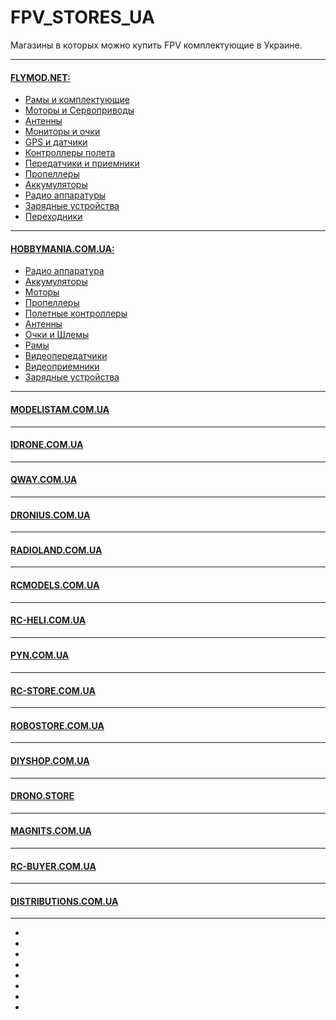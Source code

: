 # FPV_STORES_UA
Магазины в которых можно купить FPV комплектующие в Украине.
***
#### [FLYMOD.NET:](https://flymod.net)<br>

- [Рамы и комплектующие](https://flymod.net/shop/frame_parts)
- [Моторы и Сервоприводы](https://flymod.net/shop/motors)
- [Антенны](https://flymod.net/shop/fpv/antenna)
- [Мониторы и очки](https://flymod.net/shop/fpv/monitors_and_glasses)
- [GPS и датчики](https://flymod.net/shop/electronic/gps_and_compass)
- [Контроллеры полета](https://flymod.net/shop/electronic/fly_controllers)
- [Передатчики и приемники](https://flymod.net/shop/fpv/transmitter_and_receiver)
- [Пропеллеры](https://flymod.net/shop/propellers)
- [Аккумуляторы](https://flymod.net/shop/battery)
- [Радио аппаратуры](https://flymod.net/shop/radio_control)
- [Зарядные устройства](https://flymod.net/shop/devices/chargers)
- [Переходники](https://flymod.net/shop/wires_and_connectors/adaptors)
***
#### [HOBBYMANIA.COM.UA:](https://hobbymania.com.ua)<br>
- [Радио аппаратура](https://hobbymania.com.ua/catalog_multi.php?k=%D0%9C%D1%83%D0%BB%D1%8C%D1%82%D0%B8%D0%BA%D0%BE%D0%BF%D1%82%D0%B5%D1%80%D0%B8_%D0%A0%D0%B0%D0%B4%D1%96%D0%BE%D0%B0%D0%BF%D0%B0%D1%80%D0%B0%D1%82%D1%83%D1%80%D0%B0)
- [Аккумуляторы](https://hobbymania.com.ua/catalog_multi.php?k=%D0%9C%D1%83%D0%BB%D1%8C%D1%82%D0%B8%D0%BA%D0%BE%D0%BF%D1%82%D0%B5%D1%80%D0%B8_%D0%90%D0%BA%D1%83%D0%BC%D1%83%D0%BB%D1%8F%D1%82%D0%BE%D1%80%D0%B8)
- [Моторы](https://hobbymania.com.ua/catalog_multi.php?k=%D0%9C%D1%83%D0%BB%D1%8C%D1%82%D0%B8%D0%BA%D0%BE%D0%BF%D1%82%D0%B5%D1%80%D0%B8_%D0%94%D0%B2%D0%B8%D0%B3%D1%83%D0%BD%D0%B8)
- [Пропеллеры](https://hobbymania.com.ua/catalog_multi.php?k=%D0%9C%D1%83%D0%BB%D1%8C%D1%82%D0%B8%D0%BA%D0%BE%D0%BF%D1%82%D0%B5%D1%80%D0%B8_%D0%9F%D1%80%D0%BE%D0%BF%D0%B5%D0%BB%D0%B5%D1%80%D0%B8)
- [Полетные контроллеры](https://hobbymania.com.ua/catalog_multi.php?k=%D0%9C%D1%83%D0%BB%D1%8C%D1%82%D0%B8%D0%BA%D0%BE%D0%BF%D1%82%D0%B5%D1%80%D0%B8_%D0%9F%D0%BE%D0%BB%D1%8C%D0%BE%D1%82%D0%BD%D1%96%20%D0%BA%D0%BE%D0%BD%D1%82%D1%80%D0%BE%D0%BB%D0%B5%D1%80%D0%B8)
- [Антенны](https://hobbymania.com.ua/catalog_multi.php?k=%D0%9C%D1%83%D0%BB%D1%8C%D1%82%D0%B8%D0%BA%D0%BE%D0%BF%D1%82%D0%B5%D1%80%D0%B8_FPV_%D0%90%D0%BD%D1%82%D0%B5%D0%BD%D0%B8)
- [Очки и Шлемы](https://hobbymania.com.ua/catalog_multi.php?k=%D0%9C%D1%83%D0%BB%D1%8C%D1%82%D0%B8%D0%BA%D0%BE%D0%BF%D1%82%D0%B5%D1%80%D0%B8_FPV_%D0%9E%D0%BA%D1%83%D0%BB%D1%8F%D1%80%D0%B8)
- [Рамы](https://hobbymania.com.ua/catalog_multi.php?k=%D0%9C%D1%83%D0%BB%D1%8C%D1%82%D0%B8%D0%BA%D0%BE%D0%BF%D1%82%D0%B5%D1%80%D0%B8_%D0%A0%D0%B0%D0%BC%D0%B8)
- [Видеопередатчики](https://hobbymania.com.ua/catalog_multi.php?k=%D0%9C%D1%83%D0%BB%D1%8C%D1%82%D0%B8%D0%BA%D0%BE%D0%BF%D1%82%D0%B5%D1%80%D0%B8_FPV_%D0%92%D1%96%D0%B4%D0%B5%D0%BE%D0%BF%D0%B5%D1%80%D0%B5%D0%B4%D0%B0%D0%B2%D0%B0%D1%87%D1%96)
- [Видеоприемники](https://hobbymania.com.ua/catalog_multi.php?k=%D0%9C%D1%83%D0%BB%D1%8C%D1%82%D0%B8%D0%BA%D0%BE%D0%BF%D1%82%D0%B5%D1%80%D0%B8_FPV_%D0%92%D1%96%D0%B4%D0%B5%D0%BE%D0%BF%D1%80%D0%B8%D0%B9%D0%BC%D0%B0%D1%87%D1%96)
- [Зарядные устройства](https://hobbymania.com.ua/c-zarjadni-prystroi)
***
#### [MODELISTAM.COM.UA](https://modelistam.com.ua)<br>
***
#### [IDRONE.COM.UA](https://idrone.com.ua)<br>
***
#### [QWAY.COM.UA](https://qway.com.ua)<br>
***
#### [DRONIUS.COM.UA](http://dronius.com.ua)<br>
***
#### [RADIOLAND.COM.UA](http://radioland.com.ua)<br>
***
#### [RCMODELS.COM.UA](https://rcmodels.com.ua)<br>
***
#### [RC-HELI.COM.UA](http://rc-heli.com.ua)<br>
***
#### [PYN.COM.UA](https://www.pyn.com.ua)<br>
***
#### [RC-STORE.COM.UA](https://rc-store.com.ua)<br>
***
#### [ROBOSTORE.COM.UA](https://www.robostore.com.ua)<br>
***
#### [DIYSHOP.COM.UA](https://diyshop.com.ua)<br>
***
#### [DRONO.STORE](https://drono.store)<br>
***
#### [MAGNITS.COM.UA](https://www.magnits.com.ua)<br>
***
#### [RC-BUYER.COM.UA](https://rc-buyer.com.ua)<br>
***
#### [DISTRIBUTIONS.COM.UA](https://distributions.com.ua)<br>
***

- []()
- []()
- []()
- []()
- []()
- []()
- []()
- []()
